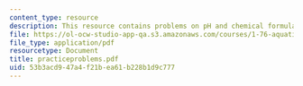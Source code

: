 ```yaml
---
content_type: resource
description: This resource contains problems on pH and chemical formula.
file: https://ol-ocw-studio-app-qa.s3.amazonaws.com/courses/1-76-aquatic-chemistry-fall-2005/53b3acd947a4f21bea61b228b1d9c777_practiceproblems.pdf
file_type: application/pdf
resourcetype: Document
title: practiceproblems.pdf
uid: 53b3acd9-47a4-f21b-ea61-b228b1d9c777
---
```

